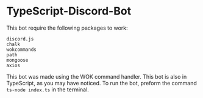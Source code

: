 # TypeScript-Discord-Bot

<p1>This bot require the following packages to work:</p1>
```
discord.js
chalk
wokcommands
path
mongoose
axios
```

This bot was made using the WOK command handler. This bot is also in TypeScript, as you may have noticed. To run the bot, preform the command `ts-node index.ts` in the terminal.
